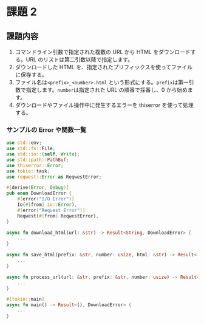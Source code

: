 # 課題 2

## 課題内容

1. コマンドライン引数で指定された複数の URL から HTML をダウンロードする。URL のリストは第二引数以降で指定します。
2. ダウンロードした HTML を、指定されたプリフィックスを使ってファイルに保存する。
3. ファイル名は`<prefix>_<number>.html` という形式にする。`prefix`は第一引数で指定します。`number`は指定された URL の順番で採番し、0 から始めます。
4. ダウンロードやファイル操作中に発生するエラーを thiserror を使って処理する。

### サンプルの Error や関数一覧

```rust
use std::env;
use std::fs::File;
use std::io::{self, Write};
use std::path::PathBuf;
use thiserror::Error;
use tokio::task;
use reqwest::Error as ReqwestError;

#[derive(Error, Debug)]
pub enum DownloadError {
    #[error("I/O Error")]
    Io(#[from] io::Error),
    #[error("Request Error")]
    Reqwest(#[from] ReqwestError),
}

async fn download_html(url: &str) -> Result<String, DownloadError> {
    ...
}

async fn save_html(prefix: &str, number: usize, html: &str) -> Result<(), DownloadError> {
    ...
}

async fn process_url(url: &str, prefix: &str, number: usize) -> Result<(), DownloadError> {
    ...
}

#[tokio::main]
async fn main() -> Result<(), DownloadError> {
    ...
}
```
